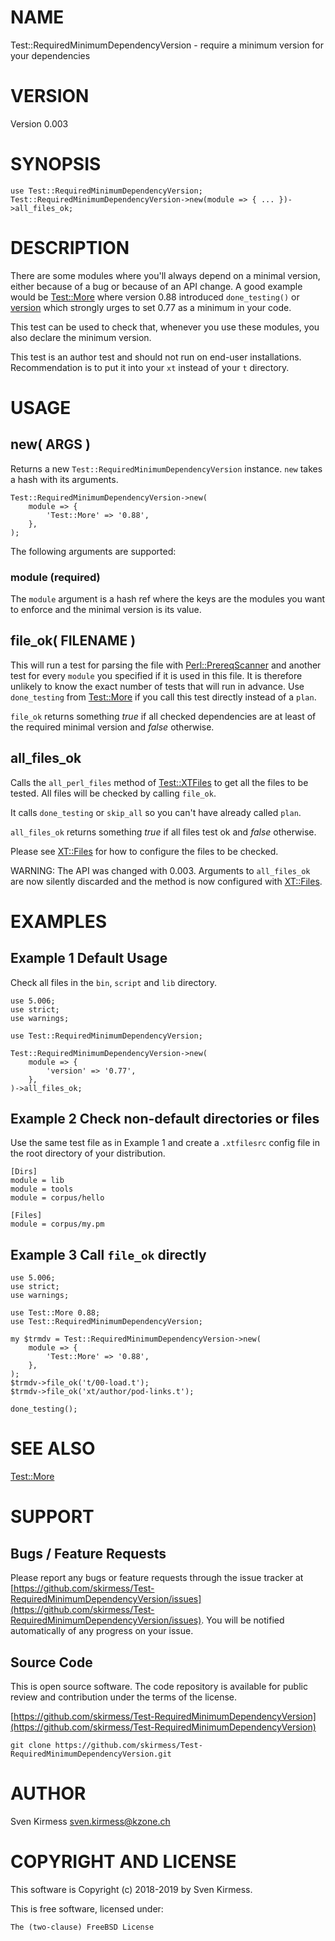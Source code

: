 # NAME

Test::RequiredMinimumDependencyVersion - require a minimum version for your dependencies

# VERSION

Version 0.003

# SYNOPSIS

    use Test::RequiredMinimumDependencyVersion;
    Test::RequiredMinimumDependencyVersion->new(module => { ... })->all_files_ok;

# DESCRIPTION

There are some modules where you'll always depend on a minimal version,
either because of a bug or because of an API change. A good example would be
[Test::More](https://metacpan.org/pod/Test::More) where version 0.88 introduced `done_testing()` or
[version](https://metacpan.org/pod/version) which strongly urges to set 0.77 as a minimum in your code.

This test can be used to check that, whenever you use these modules, you also
declare the minimum version.

This test is an author test and should not run on end-user installations.
Recommendation is to put it into your `xt` instead of your `t` directory.

# USAGE

## new( ARGS )

Returns a new `Test::RequiredMinimumDependencyVersion` instance. `new`
takes a hash with its arguments.

    Test::RequiredMinimumDependencyVersion->new(
        module => {
            'Test::More' => '0.88',
        },
    );

The following arguments are supported:

### module (required)

The `module` argument is a hash ref where the keys are the modules you want
to enforce and the minimal version is its value.

## file\_ok( FILENAME )

This will run a test for parsing the file with
[Perl::PrereqScanner](https://metacpan.org/pod/Perl::PrereqScanner) and another test for every
`module` you specified if it is used in this file. It is therefore unlikely
to know the exact number of tests that will run in advance. Use
`done_testing` from [Test::More](https://metacpan.org/pod/Test::More) if you call this test directly
instead of a `plan`.

`file_ok` returns something _true_ if all checked dependencies are at least
of the required minimal version and _false_ otherwise.

## all\_files\_ok

Calls the `all_perl_files` method of [Test::XTFiles](https://metacpan.org/pod/Test::XTFiles) to get all the files to
be tested. All files will be checked by calling `file_ok`.

It calls `done_testing` or `skip_all` so you can't have already called
`plan`.

`all_files_ok` returns something _true_ if all files test ok and _false_
otherwise.

Please see [XT::Files](https://metacpan.org/pod/XT::Files) for how to configure the files to be checked.

WARNING: The API was changed with 0.003. Arguments to `all_files_ok`
are now silently discarded and the method is now configured with
[XT::Files](https://metacpan.org/pod/XT::Files).

# EXAMPLES

## Example 1 Default Usage

Check all files in the `bin`, `script` and `lib` directory.

    use 5.006;
    use strict;
    use warnings;

    use Test::RequiredMinimumDependencyVersion;

    Test::RequiredMinimumDependencyVersion->new(
        module => {
            'version' => '0.77',
        },
    )->all_files_ok;

## Example 2 Check non-default directories or files

Use the same test file as in Example 1 and create a `.xtfilesrc` config
file in the root directory of your distribution.

    [Dirs]
    module = lib
    module = tools
    module = corpus/hello

    [Files]
    module = corpus/my.pm

## Example 3 Call `file_ok` directly

    use 5.006;
    use strict;
    use warnings;

    use Test::More 0.88;
    use Test::RequiredMinimumDependencyVersion;

    my $trmdv = Test::RequiredMinimumDependencyVersion->new(
        module => {
            'Test::More' => '0.88',
        },
    );
    $trmdv->file_ok('t/00-load.t');
    $trmdv->file_ok('xt/author/pod-links.t');

    done_testing();

# SEE ALSO

[Test::More](https://metacpan.org/pod/Test::More)

# SUPPORT

## Bugs / Feature Requests

Please report any bugs or feature requests through the issue tracker
at [https://github.com/skirmess/Test-RequiredMinimumDependencyVersion/issues](https://github.com/skirmess/Test-RequiredMinimumDependencyVersion/issues).
You will be notified automatically of any progress on your issue.

## Source Code

This is open source software. The code repository is available for
public review and contribution under the terms of the license.

[https://github.com/skirmess/Test-RequiredMinimumDependencyVersion](https://github.com/skirmess/Test-RequiredMinimumDependencyVersion)

    git clone https://github.com/skirmess/Test-RequiredMinimumDependencyVersion.git

# AUTHOR

Sven Kirmess <sven.kirmess@kzone.ch>

# COPYRIGHT AND LICENSE

This software is Copyright (c) 2018-2019 by Sven Kirmess.

This is free software, licensed under:

    The (two-clause) FreeBSD License
